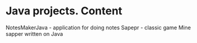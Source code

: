 # Java projects. Content

NotesMakerJava - application for doing notes
Sapepr - classic game Mine sapper written on Java
